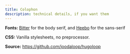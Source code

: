 ```yaml
---
title: Colophon
description: technical details, if you want them
---
```


**Fonts:** [Bitter](https://fonts.google.com/specimen/Bitter) for the body serif, and [Heebo](https://fonts.google.com/specimen/Heebo) for the sans-serif

**CSS:** Vanilla stylesheets, no preprocessor.

**Source:** https://github.com/joodaloop/hugoloop
